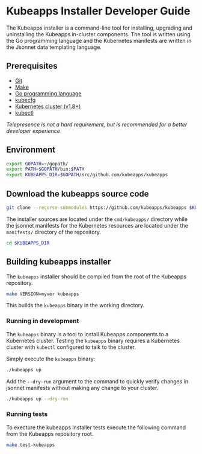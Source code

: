 # Kubeapps Installer Developer Guide

The Kubeapps installer is a command-line tool for installing, upgrading and uninstalling the Kubeapps in-cluster components. The tool is written using the Go programming language and the Kubernetes manifests are written in the Jsonnet data templating language.

## Prerequisites

- [Git](https://git-scm.com/)
- [Make](https://www.gnu.org/software/make/)
- [Go programming language](https://golang.org/dl/)
- [kubecfg](https://github.com/ksonnet/kubecfg)
- [Kubernetes cluster (v1.8+)](https://kubernetes.io/docs/setup/pick-right-solution/)
- [kubectl](https://kubernetes.io/docs/tasks/tools/install-kubectl/)

*Telepresence is not a hard requirement, but is recommended for a better developer experience*

## Environment

```bash
export GOPATH=~/gopath/
export PATH=$GOPATH/bin:$PATH
export KUBEAPPS_DIR=$GOPATH/src/github.com/kubeapps/kubeapps
```

## Download the kubeapps source code

```bash
git clone --recurse-submodules https://github.com/kubeapps/kubeapps $KUBEAPPS_DIR
```

The installer sources are located under the `cmd/kubeapps/` directory while the jsonnet manifests for the Kubernetes resources are located under the `manifests/` directory of the repository.

```bash
cd $KUBEAPPS_DIR
```

## Building kubeapps installer

The `kubeapps` installer should be compiled from the root of the Kubeapps repository.

```bash
make VERSION=myver kubeapps
```

This builds the `kubeapps` binary in the working directory.

### Running in development

The `kubeapps` binary is a tool to install Kubeapps components to a Kubernetes cluster. Testing the `kubeapps` binary requires a Kubernetes cluster with `kubectl` configured to talk to the cluster.

Simply execute the `kubeapps` binary:

```bash
./kubeapps up
```

Add the `--dry-run` argument to the command to quickly verify changes in jsonnet manifests without making any change to your cluster.

```bash
./kubeapps up --dry-run
```

### Running tests

To execture the kubeapps installer tests execute the following command from the Kubeapps repository root.

```bash
make test-kubeapps
```

